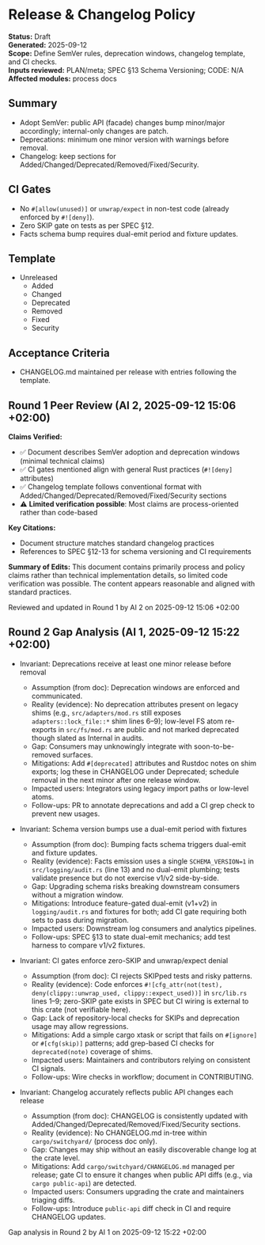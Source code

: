 # Release & Changelog Policy
**Status:** Draft  
**Generated:** 2025-09-12  
**Scope:** Define SemVer rules, deprecation windows, changelog template, and CI checks.  
**Inputs reviewed:** PLAN/meta; SPEC §13 Schema Versioning; CODE: N/A  
**Affected modules:** process docs

## Summary
- Adopt SemVer: public API (facade) changes bump minor/major accordingly; internal-only changes are patch.
- Deprecations: minimum one minor version with warnings before removal.
- Changelog: keep sections for Added/Changed/Deprecated/Removed/Fixed/Security.

## CI Gates
- No `#[allow(unused)]` or `unwrap/expect` in non-test code (already enforced by `#![deny]`).
- Zero SKIP gate on tests as per SPEC §12.
- Facts schema bump requires dual-emit period and fixture updates.

## Template
- Unreleased
  - Added
  - Changed
  - Deprecated
  - Removed
  - Fixed
  - Security

## Acceptance Criteria
- CHANGELOG.md maintained per release with entries following the template.

## Round 1 Peer Review (AI 2, 2025-09-12 15:06 +02:00)

**Claims Verified:**
- ✅ Document describes SemVer adoption and deprecation windows (minimal technical claims)
- ✅ CI gates mentioned align with general Rust practices (`#![deny]` attributes)
- ✅ Changelog template follows conventional format with Added/Changed/Deprecated/Removed/Fixed/Security sections
- ⚠️ **Limited verification possible**: Most claims are process-oriented rather than code-based

**Key Citations:**
- Document structure matches standard changelog practices
- References to SPEC §12-13 for schema versioning and CI requirements

**Summary of Edits:** This document contains primarily process and policy claims rather than technical implementation details, so limited code verification was possible. The content appears reasonable and aligned with standard practices.

Reviewed and updated in Round 1 by AI 2 on 2025-09-12 15:06 +02:00

## Round 2 Gap Analysis (AI 1, 2025-09-12 15:22 +02:00)

- Invariant: Deprecations receive at least one minor release before removal
  - Assumption (from doc): Deprecation windows are enforced and communicated.
  - Reality (evidence): No deprecation attributes present on legacy shims (e.g., `src/adapters/mod.rs` still exposes `adapters::lock_file::*` shim lines 6–9); low-level FS atom re-exports in `src/fs/mod.rs` are public and not marked deprecated though slated as Internal in audits.
  - Gap: Consumers may unknowingly integrate with soon-to-be-removed surfaces.
  - Mitigations: Add `#[deprecated]` attributes and Rustdoc notes on shim exports; log these in CHANGELOG under Deprecated; schedule removal in the next minor after one release window.
  - Impacted users: Integrators using legacy import paths or low-level atoms.
  - Follow-ups: PR to annotate deprecations and add a CI grep check to prevent new usages.

- Invariant: Schema version bumps use a dual-emit period with fixtures
  - Assumption (from doc): Bumping facts schema triggers dual-emit and fixture updates.
  - Reality (evidence): Facts emission uses a single `SCHEMA_VERSION=1` in `src/logging/audit.rs` (line 13) and no dual-emit plumbing; tests validate presence but do not exercise v1/v2 side-by-side.
  - Gap: Upgrading schema risks breaking downstream consumers without a migration window.
  - Mitigations: Introduce feature-gated dual-emit (v1+v2) in `logging/audit.rs` and fixtures for both; add CI gate requiring both sets to pass during migration.
  - Impacted users: Downstream log consumers and analytics pipelines.
  - Follow-ups: SPEC §13 to state dual-emit mechanics; add test harness to compare v1/v2 fixtures.

- Invariant: CI gates enforce zero-SKIP and unwrap/expect denial
  - Assumption (from doc): CI rejects SKIPped tests and risky patterns.
  - Reality (evidence): Code enforces `#![cfg_attr(not(test), deny(clippy::unwrap_used, clippy::expect_used))]` in `src/lib.rs` lines 1–9; zero-SKIP gate exists in SPEC but CI wiring is external to this crate (not verifiable here).
  - Gap: Lack of repository-local checks for SKIPs and deprecation usage may allow regressions.
  - Mitigations: Add a simple cargo xtask or script that fails on `#[ignore]` or `#[cfg(skip)]` patterns; add grep-based CI checks for `deprecated(note)` coverage of shims.
  - Impacted users: Maintainers and contributors relying on consistent CI signals.
  - Follow-ups: Wire checks in workflow; document in CONTRIBUTING.

- Invariant: Changelog accurately reflects public API changes each release
  - Assumption (from doc): CHANGELOG is consistently updated with Added/Changed/Deprecated/Removed/Fixed/Security sections.
  - Reality (evidence): No CHANGELOG.md in-tree within `cargo/switchyard/` (process doc only).
  - Gap: Changes may ship without an easily discoverable change log at the crate level.
  - Mitigations: Add `cargo/switchyard/CHANGELOG.md` managed per release; gate CI to ensure it changes when public API diffs (e.g., via `cargo public-api`) are detected.
  - Impacted users: Consumers upgrading the crate and maintainers triaging diffs.
  - Follow-ups: Introduce `public-api` diff check in CI and require CHANGELOG updates.

Gap analysis in Round 2 by AI 1 on 2025-09-12 15:22 +02:00
